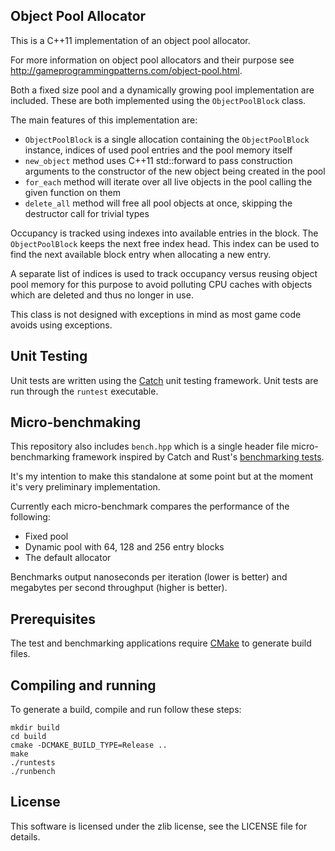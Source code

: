 ## Object Pool Allocator

This is a C++11 implementation of an object pool allocator.

For more information on object pool allocators and their purpose see 
http://gameprogrammingpatterns.com/object-pool.html.

Both a fixed size pool and a dynamically growing pool implementation are
included. These are both implemented using the `ObjectPoolBlock`
class.

The main features of this implementation are:
* `ObjectPoolBlock` is a single allocation containing the `ObjectPoolBlock`
  instance, indices of used pool entries and the pool memory itself
* `new_object` method uses C++11 std::forward to pass construction arguments
  to the constructor of the new object being created in the pool
* `for_each` method will iterate over all live objects in the pool calling
  the given function on them
* `delete_all` method will free all pool objects at once, skipping the
  destructor call for trivial types

Occupancy is tracked using indexes into available entries in the block. The
`ObjectPoolBlock` keeps the next free index head. This index can be used to
find the next available block entry when allocating a new entry.

A separate list of indices is used to track occupancy versus reusing object
pool memory for this purpose to avoid polluting CPU caches with objects which
are deleted and thus no longer in use.

This class is not designed with exceptions in mind as most game code avoids
using exceptions.

## Unit Testing

Unit tests are written using the [Catch](https://github.com/philsquared/Catch)
unit testing framework. Unit tests are run through the `runtest` executable.

## Micro-benchmaking

This repository also includes `bench.hpp` which is a single header file
micro-benchmarking framework inspired by Catch and Rust's
[benchmarking tests](https://doc.rust-lang.org/book/benchmark-tests.html).

It's my intention to make this standalone at some point but at the
moment it's very preliminary implementation.

Currently each micro-benchmark compares the performance of the following:
* Fixed pool
* Dynamic pool with 64, 128 and 256 entry blocks
* The default allocator

Benchmarks output nanoseconds per iteration (lower is better) and megabytes per
second throughput (higher is better).

## Prerequisites

The test and benchmarking applications require [CMake](http://www.cmake.org) to
generate build files.

## Compiling and running

To generate a build, compile and run follow these steps:

~~~
mkdir build
cd build
cmake -DCMAKE_BUILD_TYPE=Release ..
make
./runtests
./runbench
~~~

## License

This software is licensed under the zlib license, see the LICENSE file for
details.
